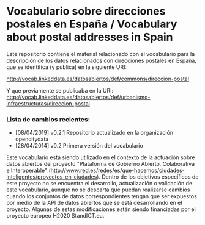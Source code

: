 # Vocabulario sobre direcciones postales en España / Vocabulary about postal addresses in Spain
Este repositorio contiene el material relacionado con el vocabulario para la descripción de los datos relacionados con direcciones postales en España, que se identifica (y publica) en la siguiente URI:

http://vocab.linkeddata.es/datosabiertos/def/commons/direccion-postal

Y que previamente se publicaba en la URI: http://vocab.linkeddata.es/datosabiertos/def/urbanismo-infraestructuras/direccion-postal

### Lista de cambios recientes:
* [08/04/2019] v0.2.1 Repositorio actualizado en la organización opencitydata
* [28/04/2014] v0.2 Primera versión del vocabulario

Este vocabulario está siendo utilizado en el contexto de la actuación sobre datos abiertos del proyecto "Plataforma de Gobierno Abierto, Colaborativa e Interoperable" (http://www.red.es/redes/es/que-hacemos/ciudades-inteligentes/proyectos-en-ciudades). Dentro de los objetivos específicos de este proyecto no se encuentra el desarrollo, actualización o validación de este vocabulario, aunque no se descarta que puedan realizarse cambios cuando los conjuntos de datos correspondientes tengan que ser expuestos por medio de la API de datos abiertos que se está desarrollando en el proyecto. Algunas de estas modificaciones están siendo financiadas por el proyecto europeo H2020 StandICT.eu.

